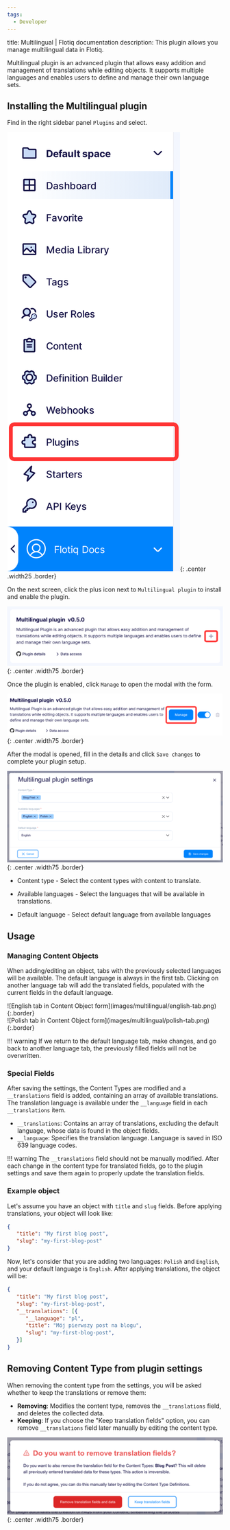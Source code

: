 ```yaml
---
tags:
  - Developer
---
```


title: Multilingual | Flotiq documentation
description: This plugin allows you manage multilingual data in Flotiq.

Multilingual plugin is an advanced plugin that allows easy addition and management of translations while editing objects. It supports multiple languages and enables users to define and manage their own language sets.

## Installing the Multilingual plugin

Find in the right sidebar panel `Plugins` and select.

![Flotiq plugins](images/sidebar-plugins.png){: .center .width25 .border}

On the next screen, click the plus icon next to `Multilingual plugin` to install and enable the plugin.

![Install Multilingual plugin](images/multilingual/install.png){: .center .width75 .border}

Once the plugin is enabled, click `Manage` to open the modal with the form.

![Manage Multilingual plugin](images/multilingual/manage.png){: .center .width75 .border}

After the modal is opened, fill in the details and click `Save changes` to complete your plugin setup.

![Setting up Multilingual plugin in Flotiq](images/multilingual/settings.png){: .center .width75 .border}

* Content type - Select the content types with content to translate.

* Available languages - Select the languages ​​that will be available in translations.

* Default language - Select default language from available languages

## Usage

### Managing Content Objects

When adding/editing an object, tabs with the previously selected languages will be available. The default language is always in the first tab.
Clicking on another language tab will add the translated fields, populated with the current fields in the default language.

<div markdown=1 class="grid-cols-2">
<div markdown=1>![English tab in Content Object form](images/multilingual/english-tab.png){:.border}</div>
<div markdown=1>![Polish tab in Content Object form](images/multilingual/polish-tab.png){:.border}</div>
</div>

!!! warning
    If we return to the default language tab, make changes, and go back to another language tab, the previously filled fields will not be overwritten.

### Special Fields

After saving the settings, the Content Types are modified and a `__translations` field is added, containing an array of available translations. The translation language is available under the `__language` field in each `__translations` item.

* `__translations`: Contains an array of translations, excluding the default language, whose data is found in the object fields.
* `__language`: Specifies the translation language. Language is saved in ISO 639 language codes.

!!! warning
    The `__translations` field should not be manually modified. After each change in the content type for translated fields, go to the plugin settings and save them again to properly update the translation fields.


### Example object

Let's assume you have an object with `title` and `slug` fields. Before applying translations, your object will look like:

```json
{
   "title": "My first blog post",
   "slug": "my-first-blog-post"
}
```

Now, let's consider that you are adding two languages: `Polish` and `English`, and your default language is `English`. After applying translations, the object will be:

```json
{
   "title": "My first blog post",
   "slug": "my-first-blog-post",
   "__translations": [{
      "__language": "pl",
      "title": "Mój pierwszy post na blogu",
      "slug": "my-first-blog-post",
   }]
}
```

## Removing Content Type from plugin settings

When removing the content type from the settings, you will be asked whether to keep the translations or remove them:

* **Removing**: Modifies the content type, removes the `__translations` field, and deletes the collected data.
* **Keeping**: If you choose the "Keep translation fields" option, you can remove `__translations` field later manually by editing the content type.

![Remove translations from Content Types](images/multilingual/remove-translations-modal.png){: .center .width75 .border}